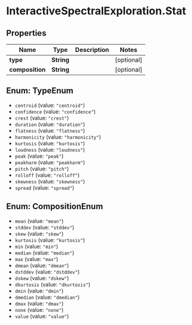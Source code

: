 # InteractiveSpectralExploration.Stat

## Properties
Name | Type | Description | Notes
------------ | ------------- | ------------- | -------------
**type** | **String** |  | [optional] 
**composition** | **String** |  | [optional] 

<a name="TypeEnum"></a>
## Enum: TypeEnum

* `centroid` (value: `"centroid"`)
* `confidence` (value: `"confidence"`)
* `crest` (value: `"crest"`)
* `duration` (value: `"duration"`)
* `flatness` (value: `"flatness"`)
* `harmonicity` (value: `"harmonicity"`)
* `kurtosis` (value: `"kurtosis"`)
* `loudness` (value: `"loudness"`)
* `peak` (value: `"peak"`)
* `peakharm` (value: `"peakharm"`)
* `pitch` (value: `"pitch"`)
* `rolloff` (value: `"rolloff"`)
* `skewness` (value: `"skewness"`)
* `spread` (value: `"spread"`)


<a name="CompositionEnum"></a>
## Enum: CompositionEnum

* `mean` (value: `"mean"`)
* `stddev` (value: `"stddev"`)
* `skew` (value: `"skew"`)
* `kurtosis` (value: `"kurtosis"`)
* `min` (value: `"min"`)
* `median` (value: `"median"`)
* `max` (value: `"max"`)
* `dmean` (value: `"dmean"`)
* `dstddev` (value: `"dstddev"`)
* `dskew` (value: `"dskew"`)
* `dkurtosis` (value: `"dkurtosis"`)
* `dmin` (value: `"dmin"`)
* `dmedian` (value: `"dmedian"`)
* `dmax` (value: `"dmax"`)
* `none` (value: `"none"`)
* `value` (value: `"value"`)


